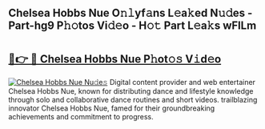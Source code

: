 ## Chelsea Hobbs Nue O𝚗𝚕yf𝚊ns L𝚎a𝚔ed N𝚞𝚍es - Part-hg9 P𝚑𝚘tos Vi𝚍𝚎o - H𝚘𝚝 Part L𝚎a𝚔s wFlLm

# <h2><a href="http://kfc4c2.oniu.top/?m=Chelsea+Hobbs+Nue">🔗👉 🔴 Chelsea Hobbs Nue P𝚑ot𝚘𝚜 V𝚒d𝚎o</a></h2>

[![Chelsea Hobbs Nue Nu𝚍e𝚜](https://i.imgur.com/0qMVB7G.gif)](http://kfc4c2.oniu.top/?m=Chelsea+Hobbs+Nue)
Digital content provider and web entertainer Chelsea Hobbs Nue, known for distributing dance and lifestyle knowledge through solo and collaborative dance routines and short videos. trailblazing innovator Chelsea Hobbs Nue, famed for their groundbreaking achievements and commitment to progress.  

